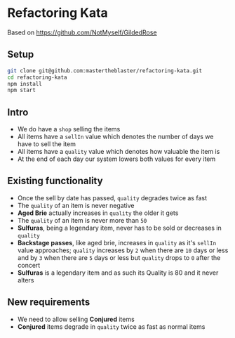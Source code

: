 # Refactoring Kata

Based on https://github.com/NotMyself/GildedRose

## Setup

```bash
git clone git@github.com:mastertheblaster/refactoring-kata.git
cd refactoring-kata
npm install
npm start
```

## Intro

- We do have a `shop` selling the items
- All items have a `sellIn` value which denotes the number of days we have to sell the item
- All items have a `quality` value which denotes how valuable the item is
- At the end of each day our system lowers both values for every item

## Existing functionality

- Once the sell by date has passed, `quality` degrades twice as fast
- The `quality` of an item is never negative
- **Aged Brie** actually increases in `quality` the older it gets
- The `quality` of an item is never more than `50`
- **Sulfuras**, being a legendary item, never has to be sold or decreases in `quality`
- **Backstage passes**, like aged brie, increases in `quality` as it's `sellIn` value approaches; `quality` increases by `2` when there are `10` days or less and by `3` when there are `5` days or less but `quality` drops to `0` after the concert
- **Sulfuras** is a legendary item and as such its Quality is 80 and it never alters

## New requirements

- We need to allow selling **Conjured** items
- **Conjured** items degrade in `quality` twice as fast as normal items
